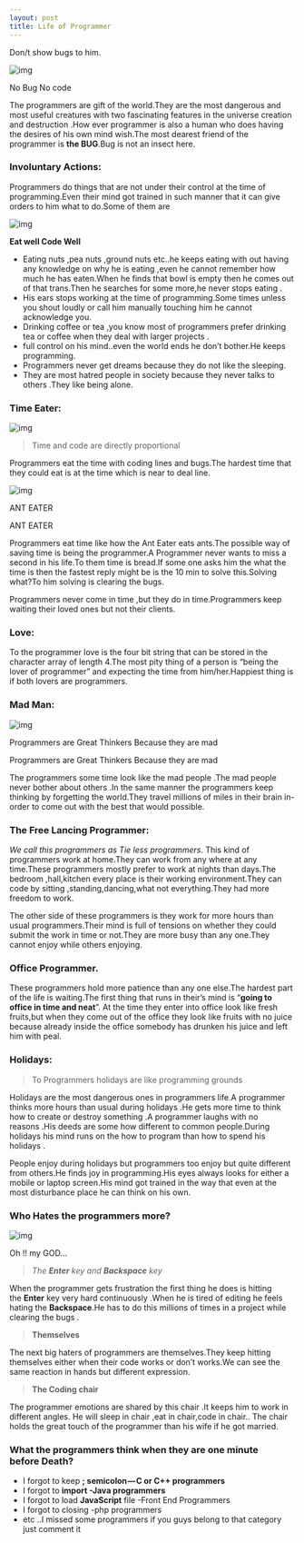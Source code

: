 ```yaml
---
layout: post
title: Life of Programmer
---
```


Don/t show bugs to him.

![img](https://cdn-images-1.medium.com/max/533/0*mEEATcAUoF46-6KM.png)

No Bug No code

The programmers are gift of the world.They are the most dangerous and most useful creatures with two fascinating features in the universe creation and destruction .How ever programmer is also a human who does having the desires of his own mind wish.The most dearest friend of the programmer is **the BUG**.Bug is not an insect here.

### Involuntary Actions:

Programmers do things that are not under their control at the time of programming.Even their mind got trained in such manner that it can give orders to him what to do.Some of them are

![img](https://cdn-images-1.medium.com/max/533/0*-fAbqoQt0iq6YsxL.jpg)

**Eat well Code Well**

- Eating nuts ,pea nuts ,ground nuts etc..he keeps eating with out having any knowledge on why he is eating ,even he cannot remember how much he has eaten.When he finds that bowl is empty then he comes out of that trans.Then he searches for some more,he never stops eating .
- His ears stops working at the time of programming.Some times unless you shout loudly or call him manually touching him he cannot acknowledge you.
- Drinking coffee or tea ,you know most of programmers prefer drinking tea or coffee when they deal with larger projects .
- full control on his mind..even the world ends he don’t bother.He keeps programming.
- Programmers never get dreams because they do not like the sleeping.
- They are most hatred people in society because they never talks to others .They like being alone.

### Time Eater:

![img](https://cdn-images-1.medium.com/max/533/0*kOlvNf4lagHO42k9.png)

> Time and code are directly proportional

Programmers eat the time with coding lines and bugs.The hardest time that they could eat is at the time which is near to deal line.

![img](https://cdn-images-1.medium.com/max/533/0*ltTPLn3EEoGzqRIJ.jpg)

ANT EATER

ANT EATER

Programmers eat time like how the Ant Eater eats ants.The possible way of saving time is being the programmer.A Programmer never wants to miss a second in his life.To them time is bread.If some one asks him the what the time is then the fastest reply might be is the 10 min to solve this.Solving what?To him solving is clearing the bugs.

Programmers never come in time ,but they do in time.Programmers keep waiting their loved ones but not their clients.

### Love:

To the programmer love is the four bit string that can be stored in the character array of length 4.The most pity thing of a person is “being the lover of programmer” and expecting the time from him/her.Happiest thing is if both lovers are programmers.

### Mad Man:

![img](https://cdn-images-1.medium.com/max/533/0*Nmaa1Chl2Bs_3SCD.)

Programmers are Great Thinkers Because they are mad

Programmers are Great Thinkers Because they are mad

The programmers some time look like the mad people .The mad people never bother about others .In the same manner the programmers keep thinking by forgetting the world.They travel millions of miles in their brain in-order to come out with the best that would possible.

### The Free Lancing Programmer:

*We call this programmers as Tie less programmers*. This kind of programmers work at home.They can work from any where at any time.These programmers mostly prefer to work at nights than days.The bedroom ,hall,kitchen every place is their working environment.They can code by sitting ,standing,dancing,what not everything.They had more freedom to work.

The other side of these programmers is they work for more hours than usual programmers.Their mind is full of tensions on whether they could submit the work in time or not.They are more busy than any one.They cannot enjoy while others enjoying.

### Office Programmer.

These programmers hold more patience than any one else.The hardest part of the life is waiting.The first thing that runs in their’s mind is “**going to office in time and neat**”. At the time they enter into office look like fresh fruits,but when they come out of the office they look like fruits with no juice because already inside the office somebody has drunken his juice and left him with peal.

### Holidays:

> To Programmers holidays are like programming grounds

Holidays are the most dangerous ones in programmers life.A programmer thinks more hours than usual during holidays .He gets more time to think how to create or destroy something .A programmer laughs with no reasons .His deeds are some how different to common people.During holidays his mind runs on the how to program than how to spend his holidays .

People enjoy during holidays but programmers too enjoy but quite different from others.He finds joy in programming.His eyes always looks for either a mobile or laptop screen.His mind got trained in the way that even at the most disturbance place he can think on his own.

### Who Hates the programmers more?

![img](https://cdn-images-1.medium.com/max/533/0*98Ent-pAcGpYnKSm.png)

Oh !! my GOD…

> *The ***Enter*** key and ***Backspace*** key*

When the programmer gets frustration the first thing he does is hitting the **Enter** key very hard continuously .When he is tired of editing he feels hating the **Backspace**.He has to do this millions of times in a project while clearing the bugs .

> **Themselves**

The next big haters of programmers are themselves.They keep hitting themselves either when their code works or don’t works.We can see the same reaction in hands but different expression.

> **The Coding chair**

The programmer emotions are shared by this chair .It keeps him to work in different angles. He will sleep in chair ,eat in chair,code in chair.. The chair holds the great touch of the programmer than his wife if he got married.

### What the programmers think when they are one minute before Death?

- I forgot to keep **; semicolon — C or C++ programmers**
- I forgot to **import -Java programmers**
- I forgot to load **JavaScript** file -Front End Programmers
- I forgot to closing <?php — ?> -php programmers
- etc ..I missed some programmers if you guys belong to that category just comment it
